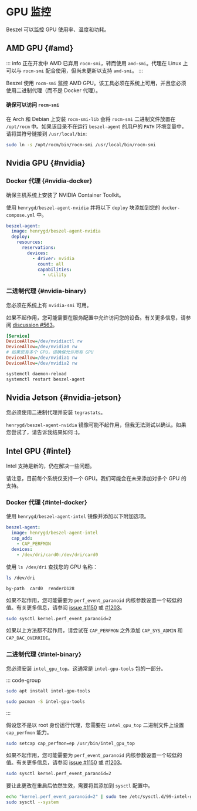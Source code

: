 # GPU 监控

Beszel 可以监控 GPU 使用率、温度和功耗。

## AMD GPU {#amd}

::: info 正在开发中
AMD 已弃用 `rocm-smi`，转而使用 `amd-smi`。代理在 Linux 上可以与 `rocm-smi` 配合使用，但尚未更新以支持 `amd-smi`。
:::

Beszel 使用 `rocm-smi` 监控 AMD GPU。该工具必须在系统上可用，并且您必须使用二进制代理（而不是 Docker 代理）。

#### 确保可以访问 `rocm-smi`

在 Arch 和 Debian 上安装 `rocm-smi-lib` 会将 `rocm-smi` 二进制文件放置在 `/opt/rocm` 中。如果该目录不在运行 `beszel-agent` 的用户的 `PATH` 环境变量中，请将其符号链接到 `/usr/local/bin`:

```bash
sudo ln -s /opt/rocm/bin/rocm-smi /usr/local/bin/rocm-smi
```

## Nvidia GPU {#nvidia}

### Docker 代理 {#nvidia-docker}

确保主机系统上安装了 NVIDIA Container Toolkit。

使用 `henrygd/beszel-agent-nvidia` 并将以下 `deploy` 块添加到您的 `docker-compose.yml` 中。

```yaml
beszel-agent:
  image: henrygd/beszel-agent-nvidia
  deploy:
    resources:
      reservations:
        devices:
          - driver: nvidia
            count: all
            capabilities:
              - utility
```

### 二进制代理 {#nvidia-binary}

您必须在系统上有 `nvidia-smi` 可用。

如果不起作用，您可能需要在服务配置中允许访问您的设备。有关更多信息，请参阅 [discussion #563](https://github.com/henrygd/beszel/discussions/563#discussioncomment-12230389)。

```ini
[Service]
DeviceAllow=/dev/nvidiactl rw
DeviceAllow=/dev/nvidia0 rw
# 如果您有多个 GPU，请确保允许所有 GPU
DeviceAllow=/dev/nvidia1 rw
DeviceAllow=/dev/nvidia2 rw
```

```bash
systemctl daemon-reload
systemctl restart beszel-agent
```

## Nvidia Jetson {#nvidia-jetson}

您必须使用二进制代理并安装 `tegrastats`。

`henrygd/beszel-agent-nvidia` 镜像可能不起作用，但我无法测试以确认。如果您尝试了，请告诉我结果如何 :)。

## Intel GPU {#intel}

Intel 支持是新的，仍在解决一些问题。

请注意，目前每个系统仅支持一个 GPU。我们可能会在未来添加对多个 GPU 的支持。

### Docker 代理 {#intel-docker}

使用 `henrygd/beszel-agent-intel` 镜像并添加以下附加选项。

```yaml
beszel-agent:
  image: henrygd/beszel-agent-intel
  cap_add:
    - CAP_PERFMON
  devices:
    - /dev/dri/card0:/dev/dri/card0
```

使用 `ls /dev/dri` 查找您的 GPU 名称：

```bash
ls /dev/dri
```

```
by-path  card0  renderD128
```

如果不起作用，您可能需要为 `perf_event_paranoid` 内核参数设置一个较低的值。有关更多信息，请参阅 [issue #1150](https://github.com/henrygd/beszel/issues/1150) 或 [#1203](https://github.com/henrygd/beszel/issues/1203#issuecomment-3336457430)。

```bash
sudo sysctl kernel.perf_event_paranoid=2
```

如果以上方法都不起作用，请尝试在 `CAP_PERFMON` 之外添加 `CAP_SYS_ADMIN` 和 `CAP_DAC_OVERRIDE`。

### 二进制代理 {#intel-binary}

您必须安装 `intel_gpu_top`。这通常是 `intel-gpu-tools` 包的一部分。

::: code-group

```bash [Debian / Ubuntu]
sudo apt install intel-gpu-tools
```

```bash [Arch]
sudo pacman -S intel-gpu-tools
```

:::

假设您不是以 root 身份运行代理，您需要在 `intel_gpu_top` 二进制文件上设置 `cap_perfmon` 能力。

```bash
sudo setcap cap_perfmon=ep /usr/bin/intel_gpu_top
```

如果不起作用，您可能需要为 `perf_event_paranoid` 内核参数设置一个较低的值。有关更多信息，请参阅 [issue #1150](https://github.com/henrygd/beszel/issues/1150) 或 [#1203](https://github.com/henrygd/beszel/issues/1203#issuecomment-3336457430)。

```bash
sudo sysctl kernel.perf_event_paranoid=2
```

要让此更改在重启后依然生效，需要将其添加到 `sysctl` 配置中。

```bash
echo "kernel.perf_event_paranoid=2" | sudo tee /etc/sysctl.d/99-intel-gpu-beszel.conf
sudo sysctl --system
```